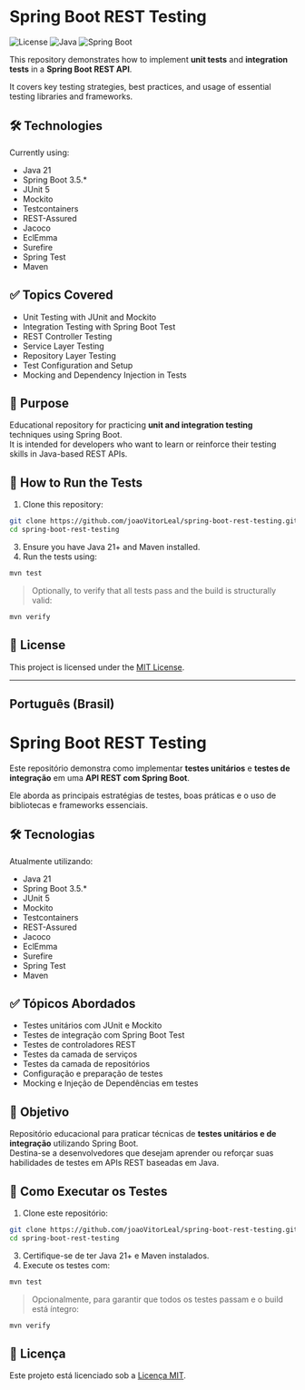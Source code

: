 # Spring Boot REST Testing

![License](https://img.shields.io/badge/license-MIT-green)
![Java](https://img.shields.io/badge/Java-21-blue)
![Spring Boot](https://img.shields.io/badge/Spring_Boot-3.5.x-brightgreen)

This repository demonstrates how to implement **unit tests** and **integration tests** in a **Spring Boot REST API**.

It covers key testing strategies, best practices, and usage of essential testing libraries and frameworks.

## 🛠️ Technologies

Currently using:

- Java 21
- Spring Boot 3.5.*
- JUnit 5
- Mockito
- Testcontainers
- REST-Assured
- Jacoco
- EclEmma
- Surefire
- Spring Test
- Maven

## ✅ Topics Covered

- Unit Testing with JUnit and Mockito
- Integration Testing with Spring Boot Test
- REST Controller Testing
- Service Layer Testing
- Repository Layer Testing
- Test Configuration and Setup
- Mocking and Dependency Injection in Tests

## 🎯 Purpose

Educational repository for practicing **unit and integration testing** techniques using Spring Boot.  
It is intended for developers who want to learn or reinforce their testing skills in Java-based REST APIs.

## 🚀 How to Run the Tests

1. Clone this repository:

```bash
git clone https://github.com/joaoVitorLeal/spring-boot-rest-testing.git
cd spring-boot-rest-testing
```
3. Ensure you have Java 21+ and Maven installed.
4. Run the tests using:

```bash
mvn test
```
> Optionally, to verify that all tests pass and the build is structurally valid:

```bash
mvn verify
```

## 📄 License
This project is licensed under the [MIT License](LICENSE).

---

## **Português (Brasil)**

# Spring Boot REST Testing

Este repositório demonstra como implementar **testes unitários** e **testes de integração** em uma **API REST com Spring Boot**.

Ele aborda as principais estratégias de testes, boas práticas e o uso de bibliotecas e frameworks essenciais.

## 🛠️ Tecnologias

Atualmente utilizando:

- Java 21
- Spring Boot 3.5.*
- JUnit 5
- Mockito
- Testcontainers
- REST-Assured
- Jacoco
- EclEmma
- Surefire
- Spring Test
- Maven

## ✅ Tópicos Abordados

- Testes unitários com JUnit e Mockito
- Testes de integração com Spring Boot Test
- Testes de controladores REST
- Testes da camada de serviços
- Testes da camada de repositórios
- Configuração e preparação de testes
- Mocking e Injeção de Dependências em testes

## 🎯 Objetivo

Repositório educacional para praticar técnicas de **testes unitários e de integração** utilizando Spring Boot.  
Destina-se a desenvolvedores que desejam aprender ou reforçar suas habilidades de testes em APIs REST baseadas em Java.

## 🚀 Como Executar os Testes

1. Clone este repositório:

```bash
git clone https://github.com/joaoVitorLeal/spring-boot-rest-testing.git
cd spring-boot-rest-testing
```
3. Certifique-se de ter Java 21+ e Maven instalados.
4. Execute os testes com:

```bash
mvn test
```
> Opcionalmente, para garantir que todos os testes passam e o build está íntegro:

```bash
mvn verify
```

## 📄 Licença
Este projeto está licenciado sob a [Licença MIT](LICENSE).

